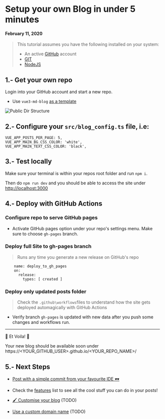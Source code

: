 # Setup your own Blog in under 5 minutes
#### February 11, 2020


> This tutorial assumes you have the following installed on your system:
>
> - An active [GitHub](https://github.com/) account
> - [GIT](https://git-scm.com/)
> - [NodeJS](https://nodejs.org/)


## 1.- Get your own repo

Login into your GitHub account and start a new repo.

- Use `vue3-md-blog` [as a template](https://github.com/yeikiu/vue3-md-blog/generate)

![Public Dir Structure](blog_store/assets/step1-github.png)


## 2.- Configure your `src/blog_config.ts` file, i.e:

    VUE_APP_POSTS_PER_PAGE: 5,
    VUE_APP_MAIN_BG_CSS_COLOR: 'white',
    VUE_APP_MAIN_TEXT_CSS_COLOR: 'black',


## 3.- Test locally

Make sure your terminal is within your repos root folder and run `npm i`.

Then do `npm run dev` and you should be able to access the site under [http://localhost:3000](http://localhost:3000)


## 4.- Deploy with GitHub Actions

### Configure repo to serve GitHub pages

- Activate GitHub pages option under your repo's settings menu. Make sure to choose `gh-pages` branch.

### Deploy full Site to gh-pages branch

> Runs any time you generate a new release on GitHub's repo

```
    name: deploy_to_gh_pages
    on:
      release:
        types: [ created ]
```

### Deploy only updated posts folder

> Check the `.github\workflows`files to understand how the site gets deployed automagically with GitHub Actions

- Verify branch `gh-pages` is updated with new data after you push some changes and workflows run.

---

🎉 Et Voila! 🎉

Your new blog should be available soon under https://<YOUR_GITHUB_USER>.github.io/<YOUR_REPO_NAME>/


## 5.- Next Steps

- [Post with a simple commit from your favourite IDE 🕶](#/guide/post-with-a-simple-git-commit)

- Check the [features](#/features) list to see all the cool stuff you can do in your posts!

- [🖌️ Customise your blog](#/guide/customise-your-blog) (TODO)

- [Use a custom domain name](#/guide/use-a-custom-domain-name) (TODO)
